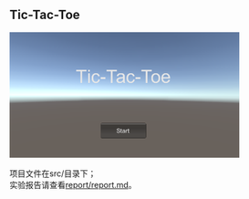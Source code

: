 ## Tic-Tac-Toe

<img src="report/img/14.png" width = 80% height = 80% />

项目文件在src/目录下；  
实验报告请查看[report/report.md](report/report.md)。